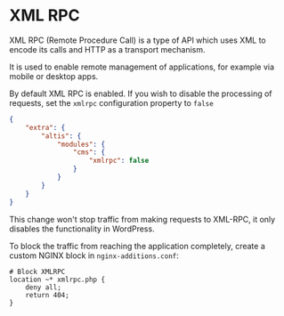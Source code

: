 # XML RPC

XML RPC (Remote Procedure Call) is a type of API which uses XML to encode its calls and HTTP as a transport mechanism.

It is used to enable remote management of applications, for example via mobile or desktop apps.

By default XML RPC is enabled. If you wish to disable the processing of requests, set the `xmlrpc` configuration property to `false`

```json
{
	"extra": {
		"altis": {
			"modules": {
				"cms": {
					"xmlrpc": false
				}
			}
		}
	}
}
```

This change won't stop traffic from making requests to XML-RPC, it only disables the functionality in WordPress.

To block the traffic from reaching the application completely, create a custom NGINX block in `nginx-additions.conf`:

```
# Block XMLRPC
location ~* xmlrpc.php {
    deny all;
    return 404;
}
```
